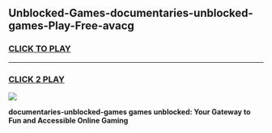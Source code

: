 
## Unblocked-Games-documentaries-unblocked-games-Play-Free-avacg
<h3>
<a href="https://premium76.site?title=documentaries-unblocked-games&ref=18A">CLICK TO PLAY</a></h3>
<hr>

<h3>
<a href="https://premium76.site?title=documentaries-unblocked-games&ref=18A">CLICK 2 PLAY</a>
  
</h3>

<a href="https://premium76.site?title=documentaries-unblocked-games&ref=18A"><img src="https://clearcache.store/games.png"></a>


**documentaries-unblocked-games games unblocked: Your Gateway to Fun and Accessible Online Gaming**
